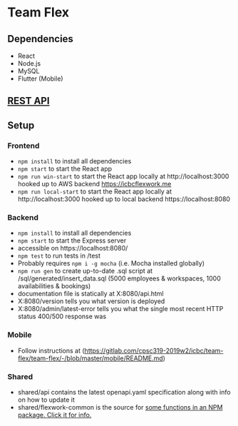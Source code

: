 # Team Flex

## Dependencies
- React
- Node.js
- MySQL
- Flutter (Mobile)

## [REST API](https://gitlab.com/cpsc319-2019w2/icbc/team-flex/team-flex/-/blob/master/shared/api/openapi.yaml)

## Setup

### Frontend
- `npm install` to install all dependencies
- `npm start` to start the React app
- `npm run win-start` to start the React app locally at http://localhost:3000 hooked up to AWS backend https://icbcflexwork.me
- `npm run local-start` to start the React app locally at http://localhost:3000 hooked up to local backend https://localhost:8080

### Backend
- `npm install` to install all dependencies
- `npm start` to start the Express server
- accessible on https://localhost:8080/
- `npm test` to run tests in /test
- Probably requires `npm i -g mocha` (i.e. Mocha installed globally)
- `npm run gen` to create up-to-date .sql script at /sql/generated/insert_data.sql (5000 employees & workspaces, 1000 availabilities & bookings)
- documentation file is statically at X:8080/api.html
- X:8080/version tells you what version is deployed
- X:8080/admin/latest-error tells you what the single most recent HTTP status 400/500 response was

### Mobile
- Follow instructions at (https://gitlab.com/cpsc319-2019w2/icbc/team-flex/team-flex/-/blob/master/mobile/README.md)

### Shared
- shared/api contains the latest openapi.yaml specification along with info on how to update it
- shared/flexwork-common is the source for [some functions in an NPM package. Click it for info.](https://www.npmjs.com/package/flexwork-common)
